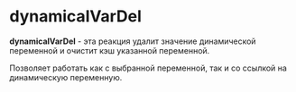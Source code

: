 # dynamicalVarDel

**dynamicalVarDel** - эта реакция удалит значение динамической переменной и очистит кэш указанной переменной.

Позволяет работать как с выбранной переменной, так и со ссылкой на динамическую переменную.






